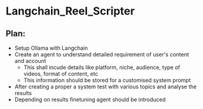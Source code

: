 # Langchain_Reel_Scripter

## Plan:
- Setup Ollama with Langchain
- Create an agent to understand detailed requirement of user's content and account
  - This shall incude details like platform, niche, audience, type of videos, format of content, etc
  - This information should be stored for a customised system prompt
- After creating a proper a system test with various topics and analyse the results
- Depending on results finetuning agent should be introduced
